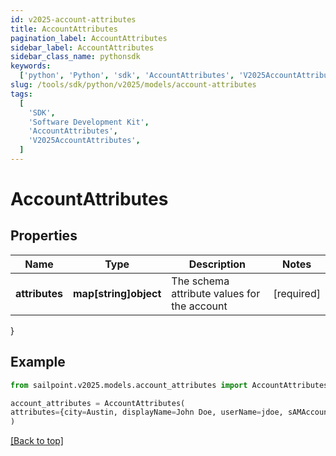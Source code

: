 ```yaml
---
id: v2025-account-attributes
title: AccountAttributes
pagination_label: AccountAttributes
sidebar_label: AccountAttributes
sidebar_class_name: pythonsdk
keywords:
  ['python', 'Python', 'sdk', 'AccountAttributes', 'V2025AccountAttributes']
slug: /tools/sdk/python/v2025/models/account-attributes
tags:
  [
    'SDK',
    'Software Development Kit',
    'AccountAttributes',
    'V2025AccountAttributes',
  ]
---
```


# AccountAttributes

## Properties

| Name | Type | Description | Notes |
| --- | --- | --- | --- |
| **attributes** | **map[string]object** | The schema attribute values for the account | [required] |

}

## Example

```python
from sailpoint.v2025.models.account_attributes import AccountAttributes

account_attributes = AccountAttributes(
attributes={city=Austin, displayName=John Doe, userName=jdoe, sAMAccountName=jDoe, mail=john.doe@sailpoint.com}
)

```

[[Back to top]](#)
